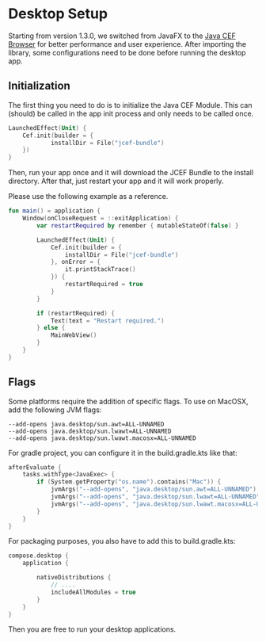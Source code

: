 # Desktop Setup
Starting from version 1.3.0, we switched from JavaFX to the [Java CEF Browser](https://github.com/chromiumembedded/java-cef) for better performance and user experience.
After importing the library, some configurations need to be done before running the desktop app.

## Initialization
The first thing you need to do is to initialize the Java CEF Module. 
This can (should) be called in the app init process and only needs to be called once.
```kotlin
LaunchedEffect(Unit) {
    Cef.init(builder = {
            installDir = File("jcef-bundle")
    })
}
```
Then, run your app once and it will download the JCEF Bundle to the install directory. 
After that, just restart your app and it will work properly.

Please use the following example as a reference.
```kotlin
fun main() = application {
    Window(onCloseRequest = ::exitApplication) {
        var restartRequired by remember { mutableStateOf(false) }

        LaunchedEffect(Unit) {
            Cef.init(builder = {
                installDir = File("jcef-bundle")
            }, onError = {
                it.printStackTrace()
            }) {
                restartRequired = true
            }
        }

        if (restartRequired) {
            Text(text = "Restart required.")
        } else {
            MainWebView()
        }
    }
}
```

## Flags
Some platforms require the addition of specific flags.
To use on MacOSX, add the following JVM flags:
```shell
--add-opens java.desktop/sun.awt=ALL-UNNAMED
--add-opens java.desktop/sun.lwawt=ALL-UNNAMED
--add-opens java.desktop/sun.lwawt.macosx=ALL-UNNAMED
```
For gradle project, you can configure it in the build.gradle.kts like that:
```kotlin
afterEvaluate {
    tasks.withType<JavaExec> {
        if (System.getProperty("os.name").contains("Mac")) {
            jvmArgs("--add-opens", "java.desktop/sun.awt=ALL-UNNAMED")
            jvmArgs("--add-opens", "java.desktop/sun.lwawt=ALL-UNNAMED")
            jvmArgs("--add-opens", "java.desktop/sun.lwawt.macosx=ALL-UNNAMED")
        }
    }
}
```
For packaging purposes, you also have to add this to build.gradle.kts:
```kotlin
compose.desktop {
    application {

        nativeDistributions {
            // ....
            includeAllModules = true
        }
    }
}
```
Then you are free to run your desktop applications.